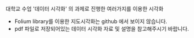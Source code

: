 대학교 수업 '데이터 시각화' 의 과제로 진행한 여러가지를 이용한 시각화

- Folium library를 이용한 지도시각화는 github 에서 보이지 않습니다.
- pdf 파일로 저장되어있는 데이터 시각화 자료 및 설명을 참고해주시기 바랍니다.
  
